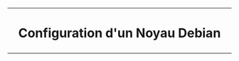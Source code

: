 ------------------------------------------------------------------------------------------------------------------------------------------
# <p align='center'> Configuration d'un Noyau Debian </p>

------------------------------------------------------------------------------------------------------------------------------------------
